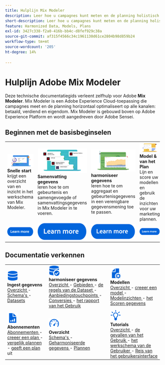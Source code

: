 ```yaml
---
title: Hulplijn Mix Modeler
description: Leer hoe u campagnes kunt meten en de planning holistisch kunt optimaliseren voor alle kanalen met Mix Modeler.
short-description: Leer hoe u campagnes kunt meten en de planning holistisch kunt optimaliseren voor alle kanalen met Mix Modeler.
feature: Harmonized Data, Models, Plans
exl-id: 3427c338-f2a0-416b-bb4c-d8fef929c38a
source-git-commit: af315f4566c34c1961130d61ce2804b98d859b24
workflow-type: tm+mt
source-wordcount: '205'
ht-degree: 14%

---
```


# Hulplijn Adobe Mix Modeler

Deze technische documentatiegids verleent zelfhulp voor Adobe **Mix Modeler**. Mix Modeler is een Adobe Experience Cloud-toepassing die campagnes meet en de planning horizontaal optimaliseert op alle kanalen: betaald, verdiend en eigendom. Mix Modeler is gebouwd boven op Adobe Experience Platform en wordt aangedreven door Adobe Sensei.

## Beginnen met de basisbeginselen

<table style="table-layout:fixed">
  <tr style="border: 0;">
    <td>
    <a href="/help/get-started/about.md"><img src="assets/whatis-mm.png"></a>
    <div><strong> Snelle start </strong><br/> krijgt een overzicht van en inzicht in het werkschema van Mix Modeler.</div>
    </td>
    <td>
    <a href="/help/ingest-data/overview.md"><img src="assets/data-ingestion-mm.png"></a>
    <div><strong> Samenvatting gegevens </strong><br/> leren hoe te om gebeurtenis en samengevoegde of samenvattingsgegevens in Mix Modeler in te voeren.</div>
    </td>
    <td>
    <a href="/help/harmonize-data/overview.md"><img src="assets/plan-mm.png"/></a>
    <div><strong> harmoniseer gegevens </strong><br/> leren hoe te om aggregaat en gebeurtenisgegevens in een verenigbare gegevensmening toe te passen. 
    </div>
    </td>
    <td>
    <a href="/help/models/overview.md"><img src="assets/models-mm.png"></a>
    <div><strong> Model &amp; van het Plan </strong><br/> Lijn en score uw modellen en gebruik de inzichten voor uw marketing plannen.</div>
    </td>
  </tr>
  <tr style="border: 0;">
    <td align="center"><a href="/help/get-started/about.md"><img src="assets/learn-more-button.svg"></a></td>
    <td align="center"><a href="/help/ingest-data/overview.md"><img src="assets/learn-more-button.svg"></a></td>
    <td align="center"><a href="/help/harmonize-data/overview.md"><img src="assets/learn-more-button.svg"></a></td>
    <td align="center"><a href="/help/models/overview.md"><img src="assets/learn-more-button.svg"></a></td>
    </tr>
</table>


## Documentatie verkennen

<table style="table-layout:fixed">
  <tr style="border: 0;">
    <td>
      <img src="assets/Data.svg" width="35px"><br/>
      <strong> Ingest gegevens </strong><br/> <a href="/help/ingest-data/overview.md"> Overzicht </a> - <a href="/help/ingest-data/schemas.md"> Schema's </a> - <a href="/help/ingest-data/datasets.md"> Datasets </a> 
    </td>
    <td>
      <img src="assets/DataCheck.svg" width="35px"><br/>
      <strong> harmoniseer gegevens </strong><br/> <a href="/help/harmonize-data/overview.md"> Overzicht </a> - <a href="/help/harmonize-data/fields.md"> Gebieden </a> - <a href="/help/harmonize-data/dataset-rules.md"> de regels van de Dataset </a> - <a href="/help/harmonize-data/marketing-touchpoints.md"> Aanbiedingstouchpoints </a> - <a href="/help/harmonize-data/conversions.md"> Conversies </a> - <a href="/help/harmonize-data/usage-report.md"> het rapport van het Gebruik </a>  
    </td>
    <td>
      <img src="assets/FileGear.svg" width="35px"><br/>
      <strong> Modellen </strong><br/> <a href="/help/models/overview.md"> Overzicht </a> - <a href="/help/models/create.md"> creeer een model </a> - <a href="/help/models/insights.md"> Modelinzichten </a> - <a href="/help/models/scoring-data.md"> het Scoren gegevens </a>
    </td>
  </tr>
  <tr style="border: 0;">
    <td>
      <img src="assets/FileChart.svg" width="35px"><br/>
      <strong> Abonnementen </strong><br/> <a href="/help/plans/overview.md"> Abonnementen </a> - <a href="/help/plans/create.md"> creeer een plan </a> - <a href="/help/plans/compare.md"> vergelijk plannen </a> - <a href="/help/plans/edit.md"> geeft een plan </a> uit
    </td>
    <td>
      <img src="assets/Dashboard.svg" width="35px"><br/>
      <strong> Overzicht </strong><br/> <a href="/help/dashboard/overview.md"> Schema's </a> - <a href="/help/dashboard/harmonized-data.md"> Geharmoniseerde gegevens </a> - <a href="/help/dashboard/plans.md"> Plannen </a>
    </td>
        <td>
      <img src="assets/Learn.svg" width="35px"><br/>
      <strong> Tutorials </strong><br/> <a href="https://experienceleague.adobe.com/docs/mix-modeler-learn/tutorials/overview.html?lang=en"> Overzicht </a> - <a href="https://experienceleague.adobe.com/docs/mix-modeler-learn/tutorials/intro/use-cases.html?lang=en"> de gevallen van het Gebruik </a> - <a href="https://experienceleague.adobe.com/docs/mix-modeler-learn/tutorials/intro/user-workflow.html?lang=en"> het werkschema van de Gebruiker </a> - <a href="https://experienceleague.adobe.com/docs/mix-modeler-learn/tutorials/intro/user-interface-tour.html?lang=en"> Reis van het gebruikersinterface </a>
    </td>
  </tr>
</table>
